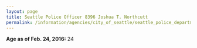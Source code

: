 ```yaml
---
layout: page
title: Seattle Police Officer 8396 Joshua T. Northcutt
permalink: /information/agencies/city_of_seattle/seattle_police_department/copbook/8396/
---
```


**Age as of Feb. 24, 2016:** 24
